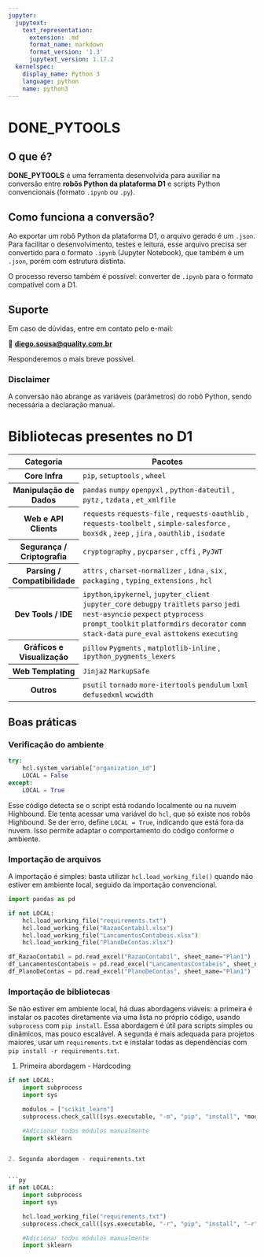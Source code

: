 ```yaml
---
jupyter:
  jupytext:
    text_representation:
      extension: .md
      format_name: markdown
      format_version: '1.3'
      jupytext_version: 1.17.2
  kernelspec:
    display_name: Python 3
    language: python
    name: python3
---
```


# DONE_PYTOOLS


## O que é?

**DONE_PYTOOLS** é uma ferramenta desenvolvida para auxiliar na conversão entre **robôs Python da plataforma D1** e scripts Python convencionais (formato `.ipynb` ou `.py`).

## Como funciona a conversão?

Ao exportar um robô Python da plataforma D1, o arquivo gerado é um `.json`. Para facilitar o desenvolvimento, testes e leitura, esse arquivo precisa ser convertido para o formato `.ipynb` (Jupyter Notebook), que também é um `.json`, porém com estrutura distinta.

O processo reverso também é possível: converter de `.ipynb` para o formato compatível com a D1.

## Suporte

Em caso de dúvidas, entre em contato pelo e-mail:

📧 **diego.sousa@quality.com.br**

Responderemos o mais breve possível.

### Disclaimer
A conversão não abrange as variáveis (parâmetros) do robô Python, sendo necessária a declaração manual.


# Bibliotecas presentes no D1


<table id="21fb8813-98f7-80eb-829f-f0a983c2c887" class="simple-table">
    <thead class="simple-table-header">
        <tr id="21fb8813-98f7-802c-a905-c6cc7eefcb5d">
            <th id="FBbk" class="simple-table-header-color simple-table-header">Categoria</th>
            <th id="N?kk" class="simple-table-header-color simple-table-header" style="width:726px">Pacotes</th>
        </tr>
    </thead>
    <tbody>
        <tr id="21fb8813-98f7-8054-bfd2-d3790e6e4b56">
            <th id="FBbk" class="simple-table-header-color simple-table-header">Core Infra</th>
            <td id="N?kk" class="" style="width:726px"><code>pip</code>,
                    <code>setuptools</code> , 
                    <code>wheel</code></mark></td>
        </tr>
        <tr id="21fb8813-98f7-807e-87cc-db40342885f7">
            <th id="FBbk" class="simple-table-header-color simple-table-header">Manipulação de Dados</th>
            <td id="N?kk" class="" style="width:726px"><code>pandas</code>
                    <code>numpy</code>
                    <code>openpyxl</code>
                    , 
                    <code>python-dateutil</code> ,
                 <code>pytz</code> , 
                    <code>tzdata</code> , 
                    <code>et_xmlfile</code></mark></td>
        </tr>
        <tr id="21fb8813-98f7-809d-b4dd-fc52b16fc73c">
            <th id="FBbk" class="simple-table-header-color simple-table-header">Web e API Clients</th>
            <td id="N?kk" class="" style="width:726px"><code>requests</code>
                    <code>requests-file</code>
                    , 
                    <code>requests-oauthlib</code> ,
                 <code>requests-toolbelt</code> ,
                 <code>simple-salesforce</code> ,
                 <code>boxsdk</code> ,
                 <code>zeep</code> , 
                    <code>jira</code> , 
                    <code>oauthlib</code> , 
                    <code>isodate</code></mark></td>
        </tr>
        <tr id="21fb8813-98f7-8048-b092-fd15c1f418f1">
            <th id="FBbk" class="simple-table-header-color simple-table-header">Segurança / Criptografia</th>
            <td id="N?kk" class="" style="width:726px">
                    <code>cryptography</code> , 
                    <code>pycparser</code> , 
                    <code>cffi</code> , 
                    <code>PyJWT</code></mark></td>
        </tr>
        <tr id="21fb8813-98f7-80ec-ad1b-f8e72a4f9fc6">
            <th id="FBbk" class="simple-table-header-color simple-table-header">Parsing / Compatibilidade</th>
            <td id="N?kk" class="" style="width:726px"><code>attrs</code>
                    , 
                    <code>charset-normalizer</code> ,
                 <code>idna</code> , 
                    <code>six</code> , 
                    <code>packaging</code> , 
                    <code>typing_extensions</code> ,
                 <code>hcl</code></mark></td>
        </tr>
        <tr id="21fb8813-98f7-80b1-9afc-cc0066ea6566">
            <th id="FBbk" class="simple-table-header-color simple-table-header">Dev Tools / IDE</th>
            <td id="N?kk" class="" style="width:726px"><code>ipython</code>,<code>ipykernel</code>,
                <code>jupyter_client</code>
                <code>jupyter_core</code>
                <code>debugpy</code>
                <code>traitlets</code>
                <code>parso</code>
                <code>jedi</code>
                <code>nest-asyncio</code>
                <code>pexpect</code>
                <code>ptyprocess</code>
                <code>prompt_toolkit</code>
                <code>platformdirs</code>
                <code>decorator</code>
                <code>comm</code>
                <code>stack-data</code>
                <code>pure_eval</code>
                <code>asttokens</code>
                <code>executing</code></td>
        </tr>
        <tr id="21fb8813-98f7-8085-b026-ca6f2cd7cab4">
            <th id="FBbk" class="simple-table-header-color simple-table-header">Gráficos e Visualização</th>
            <td id="N?kk" class="" style="width:726px"><code>pillow</code>
                    <code>Pygments</code>
                    , 
                    <code>matplotlib-inline</code> ,
                 <code>ipython_pygments_lexers</code></mark></td>
        </tr>
        <tr id="21fb8813-98f7-80cf-851a-edc2bdb5e82d">
            <th id="FBbk" class="simple-table-header-color simple-table-header">Web Templating</th>
            <td id="N?kk" class="" style="width:726px"><code>Jinja2</code>
                    <code>MarkupSafe</code></mark></td>
        </tr>
        <tr id="21fb8813-98f7-80d7-8ede-cf5296c62778">
            <th id="FBbk" class="simple-table-header-color simple-table-header">Outros</th>
            <td id="N?kk" class="" style="width:726px"><code>psutil</code>
                    <code>tornado</code>
                    <code>more-itertools</code>
                    <code>pendulum</code>
                    <code>lxml</code>
                    <code>defusedxml</code>
                    <code>wcwidth</code></mark></td>
        </tr>
    </tbody>
</table>


## Boas práticas


### Verificação do ambiente


```py 
try:
    hcl.system_variable["organization_id"]
    LOCAL = False
except:
    LOCAL = True
```


Esse código detecta se o script está rodando localmente ou na nuvem Highbound. Ele tenta acessar uma variável do `hcl`, que só existe nos robôs Highbound. Se der erro, define `LOCAL = True`, indicando que está fora da nuvem. Isso permite adaptar o comportamento do código conforme o ambiente.


### Importação de arquivos


A importação é simples: basta utilizar `hcl.load_working_file()` quando não estiver em ambiente local, seguido da importação convencional.


```py
import pandas as pd

if not LOCAL:
    hcl.load_working_file("requirements.txt")
    hcl.load_working_file("RazaoContabil.xlsx")
    hcl.load_working_file("LancamentosContabeis.xlsx")
    hcl.load_working_file("PlanoDeContas.xlsx")

df_RazaoContabil = pd.read_excel("RazaoContabil", sheet_name="Plan1")
df_LancamentosContabeis = pd.read_excel("LancamentosContabeis", sheet_name="Plan1")
df_PlanoDeContas = pd.read_excel("PlanoDeContas", sheet_name="Plan1")
```


### Importação de bibliotecas

Se não estiver em ambiente local, há duas abordagens viáveis: a primeira é instalar os pacotes diretamente via uma lista no próprio código, usando `subprocess` com `pip install`. Essa abordagem é útil para scripts simples ou dinâmicos, mas pouco escalável. A segunda é mais adequada para projetos maiores, usar um `requirements.txt` e instalar todas as dependências com `pip install -r requirements.txt`.


1. Primeira abordagem - Hardcoding


```py
if not LOCAL:
    import subprocess
    import sys

    modulos = ["scikit_learn"]
    subprocess.check_call([sys.executable, "-m", "pip", "install", *modulos])

    #Adicionar todos módulos manualmente
    import sklearn


2. Segunda abordagem - requirements.txt


```py
if not LOCAL:
    import subprocess
    import sys

    hcl.load_working_file("requirements.txt")
    subprocess.check_call([sys.executable, "-r", "pip", "install", "-r", "requirements.txt"])

    #Adicionar todos módulos manualmente
    import sklearn
